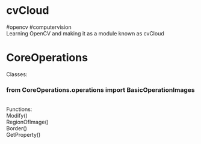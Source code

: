 # cvCloud<br>
#opencv #computervision<br>
Learning OpenCV and making it as a module known as cvCloud

# CoreOperations
Classes:
### from CoreOperations.operations import BasicOperationImages
<br>Functions: <br>Modify()<br>RegionOfImage()<br>Border()<br>GetProperty()<br>

  

